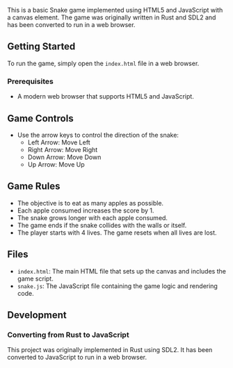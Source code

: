 
This is a basic Snake game implemented using HTML5 and JavaScript with a canvas element. The game was originally written in Rust and SDL2 and has been converted to run in a web browser.

## Getting Started

To run the game, simply open the `index.html` file in a web browser.

### Prerequisites

- A modern web browser that supports HTML5 and JavaScript.

## Game Controls

- Use the arrow keys to control the direction of the snake:
  - Left Arrow: Move Left
  - Right Arrow: Move Right
  - Down Arrow: Move Down
  - Up Arrow: Move Up

## Game Rules

- The objective is to eat as many apples as possible.
- Each apple consumed increases the score by 1.
- The snake grows longer with each apple consumed.
- The game ends if the snake collides with the walls or itself.
- The player starts with 4 lives. The game resets when all lives are lost.

## Files

- `index.html`: The main HTML file that sets up the canvas and includes the game script.
- `snake.js`: The JavaScript file containing the game logic and rendering code.

## Development

### Converting from Rust to JavaScript

This project was originally implemented in Rust using SDL2. It has been converted to JavaScript to run in a web browser.

